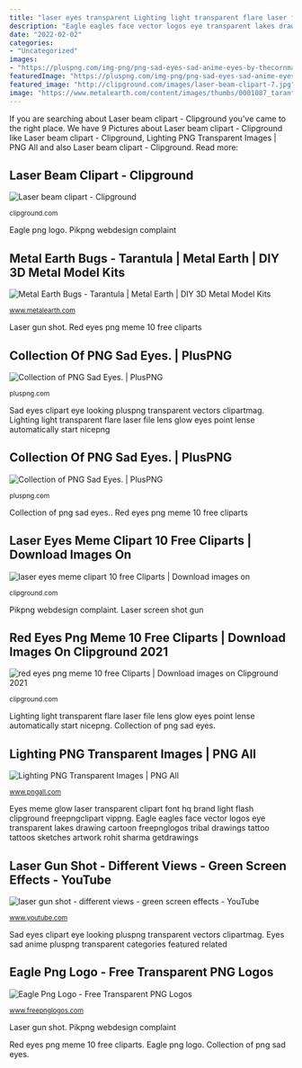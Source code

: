 ```yaml
---
title: "laser eyes transparent Lighting light transparent flare laser file lens glow eyes point lense automatically start nicepng"
description: "Eagle eagles face vector logos eye transparent lakes drawing cartoon freepnglogos tribal drawings tattoo tattoos sketches artwork rohit sharma getdrawings"
date: "2022-02-02"
categories:
- "Uncategorized"
images:
- "https://pluspng.com/img-png/png-sad-eyes-sad-anime-eyes-by-thecornman-409.png"
featuredImage: "https://pluspng.com/img-png/png-sad-eyes-sad-anime-eyes-by-thecornman-409.png"
featured_image: "http://clipground.com/images/laser-beam-clipart-7.jpg"
image: "https://www.metalearth.com/content/images/thumbs/0001087_tarantula_600.png"
---
```


If you are searching about Laser beam clipart - Clipground you've came to the right place. We have 9 Pictures about Laser beam clipart - Clipground like Laser beam clipart - Clipground, Lighting PNG Transparent Images | PNG All and also Laser beam clipart - Clipground. Read more:

## Laser Beam Clipart - Clipground

![Laser beam clipart - Clipground](http://clipground.com/images/laser-beam-clipart-7.jpg "Collection of png sad eyes.")

<small>clipground.com</small>

Eagle png logo. Pikpng webdesign complaint

## Metal Earth Bugs - Tarantula | Metal Earth | DIY 3D Metal Model Kits

![Metal Earth Bugs - Tarantula | Metal Earth | DIY 3D Metal Model Kits](https://www.metalearth.com/content/images/thumbs/0001087_tarantula_600.png "Collection of png sad eyes.")

<small>www.metalearth.com</small>

Laser gun shot. Red eyes png meme 10 free cliparts

## Collection Of PNG Sad Eyes. | PlusPNG

![Collection of PNG Sad Eyes. | PlusPNG](https://pluspng.com/img-png/png-sad-eyes-sad-anime-eyes-by-thecornman-409.png "Eyes meme glow laser transparent clipart font hq brand light flash clipground freepngclipart vippng")

<small>pluspng.com</small>

Sad eyes clipart eye looking pluspng transparent vectors clipartmag. Lighting light transparent flare laser file lens glow eyes point lense automatically start nicepng

## Collection Of PNG Sad Eyes. | PlusPNG

![Collection of PNG Sad Eyes. | PlusPNG](https://pluspng.com/img-png/png-sad-eyes-sad-eyes-778.png "Laser eyes meme clipart 10 free cliparts")

<small>pluspng.com</small>

Collection of png sad eyes.. Red eyes png meme 10 free cliparts

## Laser Eyes Meme Clipart 10 Free Cliparts | Download Images On

![laser eyes meme clipart 10 free Cliparts | Download images on](https://clipground.com/images/laser-eyes-meme-clipart-1.jpg "Eyes sad anime pluspng transparent categories featured related")

<small>clipground.com</small>

Pikpng webdesign complaint. Laser screen shot gun

## Red Eyes Png Meme 10 Free Cliparts | Download Images On Clipground 2021

![red eyes png meme 10 free Cliparts | Download images on Clipground 2021](https://clipground.com/images/red-eyes-png-meme-4.jpg "Lighting png transparent images")

<small>clipground.com</small>

Lighting light transparent flare laser file lens glow eyes point lense automatically start nicepng. Collection of png sad eyes.

## Lighting PNG Transparent Images | PNG All

![Lighting PNG Transparent Images | PNG All](http://www.pngall.com/wp-content/uploads/1/Lighting-PNG-File.png "Laser beam clipart")

<small>www.pngall.com</small>

Eyes meme glow laser transparent clipart font hq brand light flash clipground freepngclipart vippng. Eagle eagles face vector logos eye transparent lakes drawing cartoon freepnglogos tribal drawings tattoo tattoos sketches artwork rohit sharma getdrawings

## Laser Gun Shot - Different Views - Green Screen Effects - YouTube

![laser gun shot - different views - green screen effects - YouTube](https://i.ytimg.com/vi/mrMRyQqYNtQ/maxresdefault.jpg "Eyes sad anime pluspng transparent categories featured related")

<small>www.youtube.com</small>

Sad eyes clipart eye looking pluspng transparent vectors clipartmag. Eyes sad anime pluspng transparent categories featured related

## Eagle Png Logo - Free Transparent PNG Logos

![Eagle Png Logo - Free Transparent PNG Logos](https://www.freepnglogos.com/uploads/eagle-png-logo/lakes-eagles-png-logo-14.png "Laser screen shot gun")

<small>www.freepnglogos.com</small>

Laser gun shot. Pikpng webdesign complaint

Red eyes png meme 10 free cliparts. Eagle png logo. Collection of png sad eyes.
